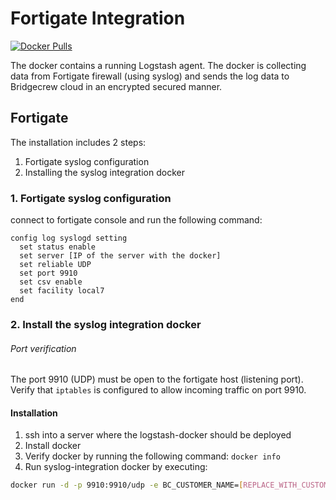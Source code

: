 # Fortigate Integration
[![Docker Pulls](https://img.shields.io/docker/pulls/bridgecrew/fortigate-integration)](https://hub.docker.com/r/bridgecrew/fortigate-integration)

The docker contains a running Logstash agent. The docker is collecting data from Fortigate firewall (using syslog) and sends the log data to Bridgecrew cloud in an encrypted secured manner.

## Fortigate

The installation includes 2 steps:   
1. Fortigate syslog configuration   
2. Installing the syslog integration docker 

### 1. Fortigate syslog configuration
connect to fortigate console and run the following command:
```
config log syslogd setting
  set status enable
  set server [IP of the server with the docker]
  set reliable UDP
  set port 9910
  set csv enable
  set facility local7
end
```

### 2. Install the syslog integration docker 
###### Port verification
The port 9910 (UDP) must be open to the fortigate host (listening port).   
Verify that `iptables` is configured to allow incoming traffic on port 9910.

#### Installation

1. ssh into a server where the logstash-docker should be deployed
2. Install docker
3. Verify docker by running the following command: ``` docker info ```
4. Run syslog-integration docker by executing:
```sh
docker run -d -p 9910:9910/udp -e BC_CUSTOMER_NAME=[REPLACE_WITH_CUSTOMER_NAME] -e BC_API_TOKEN=[REPLACE_WITH_API_TOKEN] -e BC_URL="https://logstash.bridgecrew.cloud/logstash" bridgecrew/fortigate-integration
```
